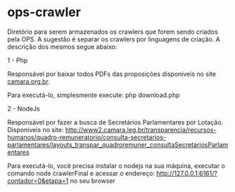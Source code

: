# ops-crawler

Diretório para serem armazenados os crawlers que forem sendo criados pela OPS. 
A sugestão é separar os crawlers por linguagens de criação. A descrição dos mesmos segue abaixo: 

1 - Php 

Responsável por baixar todos PDFs das proposições disponíveis no site [camara.org.br](http://www.camara.gov.br/proposicoesWeb/prop_arvore_tramitacoes?idProposicao=562615).

Para executá-lo, simplesmente execute: php download.php

2 - NodeJs 

Responsável por fazer a busca de Secretários Parlamentares por Lotação. Disponíveis no site: 
http://www2.camara.leg.br/transparencia/recursos-humanos/quadro-remuneratorio/consulta-secretarios-parlamentares/layouts_transpar_quadroremuner_consultaSecretariosParlamentares

Para executá-lo, você precisa instalar o nodejs na sua máquina, executar o comando node crawlerFinal e acessar o endereço: http://127.0.0.1:6161/?contador=0&etapa=1 no seu browser  
